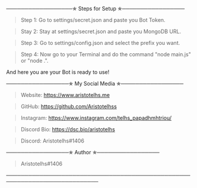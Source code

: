 ──────────────────✯ Steps for Setup ✯─────────────────
> Step 1: Go to settings/secret.json and paste you Bot Token.

> Stay 2: Stay at settings/secret.json and paste you MongoDB URL.

> Step 3: Go to settings/config.json and select the prefix you want.

> Step 4: Now go to your Terminal and do the command "node main.js" or "node .".

And here you are your Bot is ready to use!

─────────────────✯ My Social Media ✯─────────────────
> Website: https://www.aristotelhs.me

> GitHub: https://github.com/Aristotelhss

> Instagram: https://www.instagram.com/telhs_papadhmhtriou/

> Discord Bio: https://dsc.bio/aristotelhs

> Discord: Aristotelhs#1406

─────────────────✯ Author ✯─────────────────
> Aristotelhs#1406

───────────────────────────────────────────────────────────────────────────
